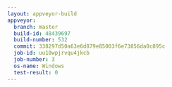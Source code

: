```yaml
---
layout: appveyor-build
appveyor:
  branch: master
  build-id: 48439697
  build-number: 532
  commit: 338297d50a63e6d879e85003f6e73856da0c895c
  job-id: uu10wpjrvqu4jkcb
  job-number: 3
  os-name: Windows
  test-result: 0
---
```

